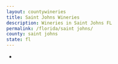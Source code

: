 ```yaml
---
layout: countywineries
title: Saint Johns Wineries
description: Wineries in Saint Johns FL
permalink: /florida/saint johns/
county: saint johns
state: fl
---
```

-
